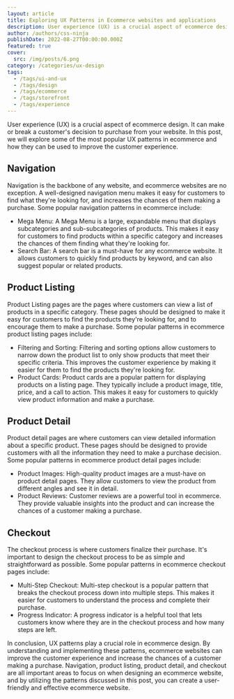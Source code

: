```yaml
---
layout: article
title: Exploring UX Patterns in Ecommerce websites and applications
description: User experience (UX) is a crucial aspect of ecommerce design. It can make or break a customer's decision to purchase from your website. In this post, we will explore some of the most popular UX patterns in ecommerce and how they can be used to improve the customer experience.
author: /authors/css-ninja
publishDate: 2022-08-27T00:00:00.000Z
featured: true
cover:
  src: /img/posts/6.png
category: /categories/ux-design
tags:
  - /tags/ui-and-ux
  - /tags/design
  - /tags/ecommerce
  - /tags/storefront
  - /tags/experience
---
```


User experience (UX) is a crucial aspect of ecommerce design. It can make or break a customer's decision to purchase from your website. In this post, we will explore some of the most popular UX patterns in ecommerce and how they can be used to improve the customer experience.

## Navigation
Navigation is the backbone of any website, and ecommerce websites are no exception. A well-designed navigation menu makes it easy for customers to find what they're looking for, and increases the chances of them making a purchase. Some popular navigation patterns in ecommerce include:

* Mega Menu: A Mega Menu is a large, expandable menu that displays subcategories and sub-subcategories of products. This makes it easy for customers to find products within a specific category and increases the chances of them finding what they're looking for.
* Search Bar: A search bar is a must-have for any ecommerce website. It allows customers to quickly find products by keyword, and can also suggest popular or related products.

## Product Listing
Product Listing pages are the pages where customers can view a list of products in a specific category. These pages should be designed to make it easy for customers to find the products they're looking for, and to encourage them to make a purchase. Some popular patterns in ecommerce product listing pages include:

* Filtering and Sorting: Filtering and sorting options allow customers to narrow down the product list to only show products that meet their specific criteria. This improves the customer experience by making it easier for them to find the products they're looking for.
* Product Cards: Product cards are a popular pattern for displaying products on a listing page. They typically include a product image, title, price, and a call to action. This makes it easy for customers to quickly view product information and make a purchase.

## Product Detail
Product detail pages are where customers can view detailed information about a specific product. These pages should be designed to provide customers with all the information they need to make a purchase decision. Some popular patterns in ecommerce product detail pages include:

* Product Images: High-quality product images are a must-have on product detail pages. They allow customers to view the product from different angles and see it in detail.
* Product Reviews: Customer reviews are a powerful tool in ecommerce. They provide valuable insights into the product and can increase the chances of a customer making a purchase.

## Checkout
The checkout process is where customers finalize their purchase. It's important to design the checkout process to be as simple and straightforward as possible. Some popular patterns in ecommerce checkout pages include:

* Multi-Step Checkout: Multi-step checkout is a popular pattern that breaks the checkout process down into multiple steps. This makes it easier for customers to understand the process and complete their purchase.
* Progress Indicator: A progress indicator is a helpful tool that lets customers know where they are in the checkout process and how many steps are left.

In conclusion, UX patterns play a crucial role in ecommerce design. By understanding and implementing these patterns, ecommerce websites can improve the customer experience and increase the chances of a customer making a purchase. Navigation, product listing, product detail, and checkout are all important areas to focus on when designing an ecommerce website, and by utilizing the patterns discussed in this post, you can create a user-friendly and effective ecommerce website.
